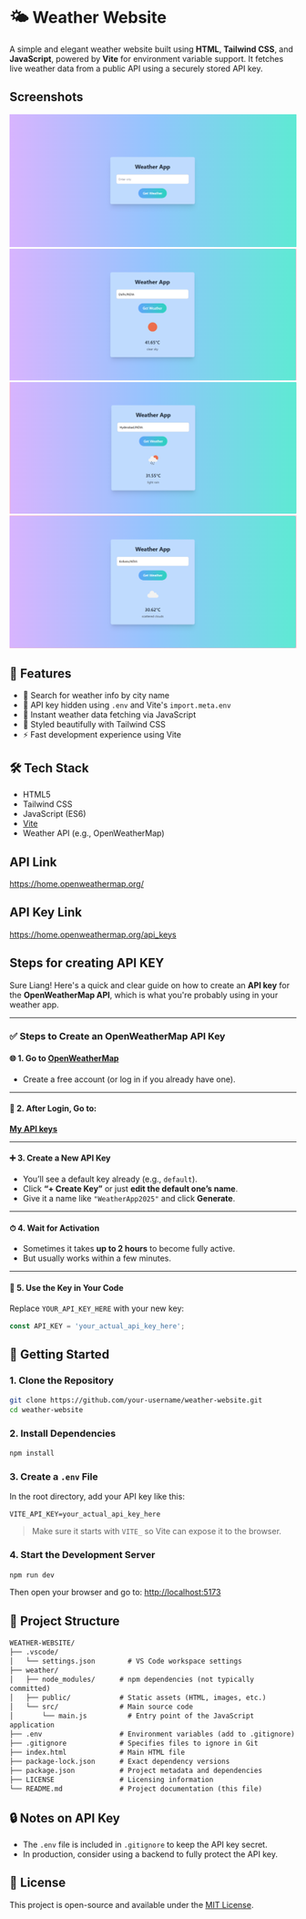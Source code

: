 # 🌤️ Weather Website

A simple and elegant weather website built using **HTML**, **Tailwind CSS**, and **JavaScript**, powered by **Vite** for environment variable support. It fetches live weather data from a public API using a securely stored API key.

## Screenshots
![Main page](./screenshots/main-image.png)
![DELHI example](./screenshots/delhi.png)
![HYDERABAD example](./screenshots/hyderabad.png)
![KOLKATA example](./screenshots/kolkata.png)


## 🧩 Features

- 🌆 Search for weather info by city name
- 🔐 API key hidden using `.env` and Vite's `import.meta.env`
- 💨 Instant weather data fetching via JavaScript
- 🎨 Styled beautifully with Tailwind CSS
- ⚡ Fast development experience using Vite

## 🛠️ Tech Stack

- HTML5
- Tailwind CSS
- JavaScript (ES6)
- [Vite](https://vitejs.dev/)
- Weather API (e.g., OpenWeatherMap)

## API Link
https://home.openweathermap.org/

## API Key Link
https://home.openweathermap.org/api_keys

## Steps for creating API KEY
Sure Liang! Here's a quick and clear guide on how to create an **API key** for the **OpenWeatherMap API**, which is what you're probably using in your weather app.

---

### ✅ **Steps to Create an OpenWeatherMap API Key**

#### 🌐 1. Go to [OpenWeatherMap](https://home.openweathermap.org/users/sign_up)
- Create a free account (or log in if you already have one).

---

#### 🔐 2. After Login, Go to:  
[**My API keys**](https://home.openweathermap.org/api_keys)

---

#### ➕ 3. Create a New API Key
- You’ll see a default key already (e.g., `default`).
- Click **“+ Create Key”** or just **edit the default one’s name**.
- Give it a name like `"WeatherApp2025"` and click **Generate**.

---

#### ⏱ 4. Wait for Activation
- Sometimes it takes **up to 2 hours** to become fully active.
- But usually works within a few minutes.

---

#### 🧪 5. Use the Key in Your Code
Replace `YOUR_API_KEY_HERE` with your new key:

```js
const API_KEY = 'your_actual_api_key_here';
```

## 🚀 Getting Started

### 1. Clone the Repository

```bash
git clone https://github.com/your-username/weather-website.git
cd weather-website
```

### 2. Install Dependencies

```bash
npm install
```

### 3. Create a `.env` File

In the root directory, add your API key like this:

```env
VITE_API_KEY=your_actual_api_key_here
```

> Make sure it starts with `VITE_` so Vite can expose it to the browser.

### 4. Start the Development Server

```bash
npm run dev
```

Then open your browser and go to: [http://localhost:5173](http://localhost:5173)

## 📁 Project Structure

```
WEATHER-WEBSITE/
├── .vscode/
│   └── settings.json        # VS Code workspace settings
├── weather/
│   ├── node_modules/      # npm dependencies (not typically committed)
│   ├── public/            # Static assets (HTML, images, etc.)
│   └── src/               # Main source code
│       └── main.js          # Entry point of the JavaScript application
├── .env                   # Environment variables (add to .gitignore)
├── .gitignore             # Specifies files to ignore in Git
├── index.html             # Main HTML file
├── package-lock.json      # Exact dependency versions
├── package.json           # Project metadata and dependencies
├── LICENSE                # Licensing information
└── README.md              # Project documentation (this file)
```

## 🔒 Notes on API Key

- The `.env` file is included in `.gitignore` to keep the API key secret.
- In production, consider using a backend to fully protect the API key.

## 📃 License

This project is open-source and available under the [MIT License](LICENSE).
